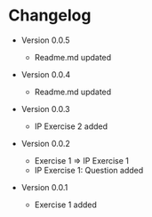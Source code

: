 
# Changelog

* Version 0.0.5
    * Readme.md updated

* Version 0.0.4
    * Readme.md updated

* Version 0.0.3
    * IP Exercise 2 added

* Version 0.0.2
    * Exercise 1 => IP Exercise 1
    * IP Exercise 1: Question added

* Version 0.0.1
    * Exercise 1 added
